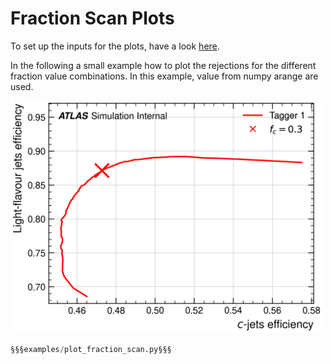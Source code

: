 # Fraction Scan Plots

To set up the inputs for the plots, have a look [here](./index.md).

In the following a small example how to plot the rejections
for the different fraction value combinations. In this example, 
value from numpy arange are used.

<img src=https://github.com/umami-hep/puma/raw/examples-material/FractionScanPlot_test.png width=500>

```py
§§§examples/plot_fraction_scan.py§§§
```

